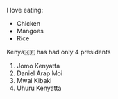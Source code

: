I love eating:
  * Chicken
  * Mangoes
  * Rice

Kenya🇰🇪 has had only 4 presidents
   1. Jomo Kenyatta
   2. Daniel Arap Moi
   3. Mwai Kibaki
   4. Uhuru Kenyatta
